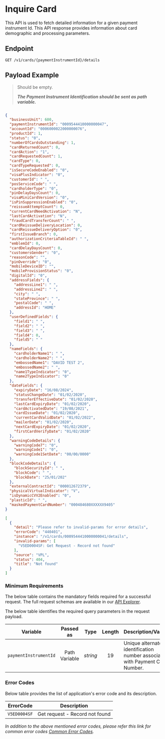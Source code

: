 # Inquire Card

This API is used to fetch detailed information for a given payment instrument Id. This API response provides information about card demographic and processing parameters. 

## Endpoint

`GET /v1/cards/{paymentInstrumentId}/details`

## Payload Example

<!--
type: tab
titles: Request, Response, Error
-->

>Should be empty.  
>
>***The Payment Instrument Identification should be sent as path variable.***

<!--
type: tab
--> 

```json

{
  "businessUnit": 600,
  "paymentInstrumentId": "0009544410000000047",
  "accountId": "0006000022000000076",
  "productId": 1,
  "status": "0",
  "numberOfCardsOutstanding": 1,
  "cardReturnedCount": 0,
  "cardAction": "1",
  "cardRequestedCount": 1,
  "cardType": 0,
  "cardTypeRequested": 0,
  "isSecureCodeEnabled": "0",
  "visaPlusIndicator": "0",
  "customerId": " ",
  "posServiceCode": " ",
  "cardholderType": "0",
  "pinDelayDaysCount": 0,
  "visaMiniCardVersion": "0",
  "isPinSuppressionEnabled": "0",
  "reissueAttemptCount": 0,
  "currentCardNeedActivation": "N",
  "lastCardActivation": "N",
  "fraudCardTransferCount": " ",
  "cardReissueDeliveryLocation": 0,
  "cardReissueDeliveryOption": "0",
  "firstIssueBranch": 0,
  "authorizationCriteriaTableId": " ",
  "emblemId": 0,
  "cardDelayDaysCount": 0,
  "customersGender": "0",
  "reasonCode": "",
  "pinOverride": "0",
  "mobileDeviceID": "",
  "mobileProvisionStatus": "0",
  "digitalId": "0",
  "addressFields": {
    "addressLine1": " ",
    "addressLine2": " ",
    "city": " ",
    "stateProvince": " ",
    "postalCode": " ",
    "addressId": "HOME"
  },
  "userDefinedFields": {
    "field1": " ",
    "field2": " ",
    "field3": " ",
    "field4": 0,
    "field5": " "
  },
  "nameFields": {
    "cardholderName1": " ",
    "cardholderName2": " ",
    "embossedName1": "DAVID TEST 2",
    "embossedName2": " ",
    "name1TypeIndicator": "0",
    "name2TypeIndicator": "0"
  },
  "dateFields": {
    "expiryDate": "16/08/2024",
    "statusChangeDate": "01/02/2020",
    "transferEffectiveDate": "01/02/2020",
    "lastCardExpiryDate": "01/02/2020",
    "cardActivatedDate": "19/08/2021",
    "cardIssueDate": "01/02/2020",
    "currentCardValidDate": "01/02/2022",
    "mailerDate": "01/02/2020",
    "nextCardExpiryDate": "01/02/2020",
    "firstCardVerifyDate": "01/02/2020"
  },
  "warningCodeDetails": {
    "warningCode7": "0",
    "warningCode1": "0",
    "warningCode1SetDate": "00/00/0000"
  },
  "blockCodeDetails": {
    "blockSecurityId": " ",
    "blockCode": " ",
    "blockDate": "25/01/202"
  },
  "externalContractId": "000012672379",
  "physicalVirtualIndicator": "V",
  "isDynamicCVV2Enabled": "0",
  "plasticId": " ",
  "maskedPaymentCardNumber": "000484680XXXXXX9405"
}
```

<!--
type: tab
--> 

```json
[
  {
    "detail": "Please refer to invalid-params for error details",
    "errorCode": "440401",
    "instance": "/v1/cards/0009544410000000041/details",
    "invalid-params": [
      "V5ED0004SF: Get Request - Record not found"
    ],
    "source": "VPL",
    "status": 404,
    "title": "Not found"
  }
]
```

<!-- type: tab-end -->

### Minimum Requirements

The below table contains the mandatory fields required for a successful request. The full request schemas are available in our [API Explorer](../api/?type=get&path=/v1/cards/{paymentInstrumentId}/details).

The below table identifies the required query parameters in the request payload.

| Variable | Passed as | Type | Length | Description/Values |
| -------- | :-------: | :--: | :------------: | ------------------ |
| `paymentInstrumentId` | Path Variable | *string* | 19 | Unique alternate identification number associated with Payment Card Number. |



### Error Codes 

Below table provides the list of application's error code and its description.

| ErrorCode |  Description |
| --------  | ------------------ |
|`V5ED0004SF` | Get request - Record not found |

*In addition to the above mentioned error codes, please refer this link for common error codes [Common Error Codes](?path=docs/Common_Error_Code.md).*
